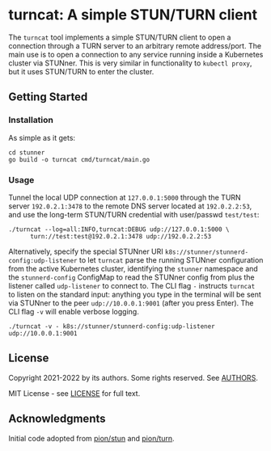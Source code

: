 # turncat: A simple STUN/TURN client

The `turncat` tool implements a simple STUN/TURN client to open a connection through a TURN server
to an arbitrary remote address/port. The main use is to open a connection to any service running
inside a Kubernetes cluster via STUNner.  This is very similar in functionality to `kubectl proxy`,
but it uses STUN/TURN to enter the cluster.

## Getting Started

### Installation

As simple as it gets:

```console
cd stunner
go build -o turncat cmd/turncat/main.go
```

### Usage

Tunnel the local UDP connection at `127.0.0.1:5000` through the TURN server `192.0.2.1:3478` to the
remote DNS server located at `192.0.2.2:53`, and use the long-term STUN/TURN credential with
user/passwd `test/test`:

```console
./turncat --log=all:INFO,turncat:DEBUG udp://127.0.0.1:5000 \
      turn://test:test@192.0.2.1:3478 udp://192.0.2.2:53
```

Alternatively, specify the special STUNner URI `k8s://stunner/stunnerd-config:udp-listener` to let
`turncat` parse the running STUNner configuration from the active Kubernetes cluster, identifying
the `stunner` namespace and the `stunnerd-config` ConfigMap to read the STUNner config from plus
the listener called `udp-listener` to connect to. The CLI flag `-` instructs `turncat` to listen on
the standard input: anything you type in the terminal will be sent via STUNner to the peer
`udp://10.0.0.1:9001` (after you press Enter). The CLI flag `-v` will enable verbose logging.

```console
./turncat -v - k8s://stunner/stunnerd-config:udp-listener udp://10.0.0.1:9001
```

## License

Copyright 2021-2022 by its authors. Some rights reserved. See [AUTHORS](/AUTHORS).

MIT License - see [LICENSE](/LICENSE) for full text.

## Acknowledgments

Initial code adopted from [pion/stun](https://github.com/pion/stun) and
[pion/turn](https://github.com/pion/turn).
